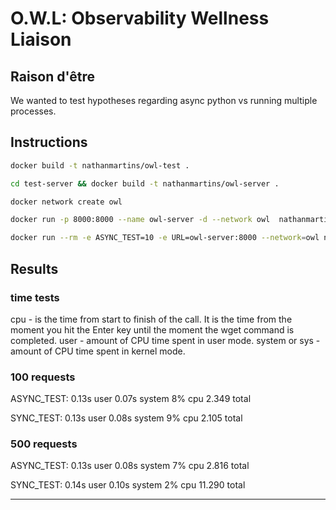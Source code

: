 # O.W.L: Observability Wellness Liaison 


## Raison d'être

We wanted to test hypotheses regarding async python vs running multiple processes. 


## Instructions

```bash
docker build -t nathanmartins/owl-test . 

cd test-server && docker build -t nathanmartins/owl-server . 

docker network create owl

docker run -p 8000:8000 --name owl-server -d --network owl  nathanmartins/owl-server

docker run --rm -e ASYNC_TEST=10 -e URL=owl-server:8000 --network=owl nathanmartins/owl-test
```

##  Results

### time tests
cpu -  is the time from start to finish of the call. It is the time from the moment you hit the Enter key until the moment the wget command is completed.
user - amount of CPU time spent in user mode.
system or sys - amount of CPU time spent in kernel mode.


### 100 requests
ASYNC_TEST: 0.13s user 0.07s system 8% cpu 2.349 total

SYNC_TEST: 0.13s user 0.08s system 9% cpu 2.105 total

### 500 requests
ASYNC_TEST: 0.13s user 0.08s system 7% cpu 2.816 total

SYNC_TEST: 0.14s user 0.10s system 2% cpu 11.290 total


---

